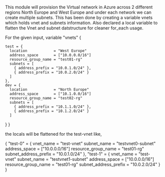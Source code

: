 This module will provision the Virtual network in Azure across 2 different regions North Europe and West Europe and under each network we can create multiple subnets. This has been done by creating a variable vnets which holds vnet and subnets information. Also declared a local variable to flatten the Vnet and subnet datstructure for cleaner for_each usage.

For the given input,
 variable "vnets" {
  
    test = {
      location            = "West Europe"
      address_space       = ["10.0.0.0/16"]
      resource_group_name = "test01-rg"
      subnets = [
        { address_prefix = "10.0.1.0/24" },
        { address_prefix = "10.0.2.0/24" }
      ]
    },
    dev = {
      location            = "North Europe"
      address_space       = ["10.1.0.0/16"]
      resource_group_name = "test02-rg"
      subnets = [
        { address_prefix = "10.1.1.0/24" },
        { address_prefix = "10.1.2.0/24" }
      ]
    
  }
}

the locals will be flattened for the test-vnet like,


{
  "test-0" = {
    vnet_name             = "test-vnet"
    subnet_name           = "testvnet0-subnet"
    address_space         = ["10.0.0.0/16"]
    resource_group_name   = "test01-rg"
    subnet_address_prefix = "10.0.1.0/24"
  },
  "test-1" = {
    vnet_name             = "test-vnet"
    subnet_name           = "testvnet1-subnet"
    address_space         = ["10.0.0.0/16"]
    resource_group_name   = "test01-rg"
    subnet_address_prefix = "10.0.2.0/24"
  }
}





